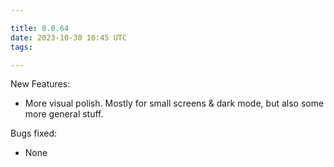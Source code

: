 ```yaml
---

title: 0.0.64
date: 2023-10-30 16:45 UTC
tags: 

---
```


New Features:

* More visual polish. Mostly for small screens & dark mode, but also some more general stuff.

Bugs fixed:

* None


